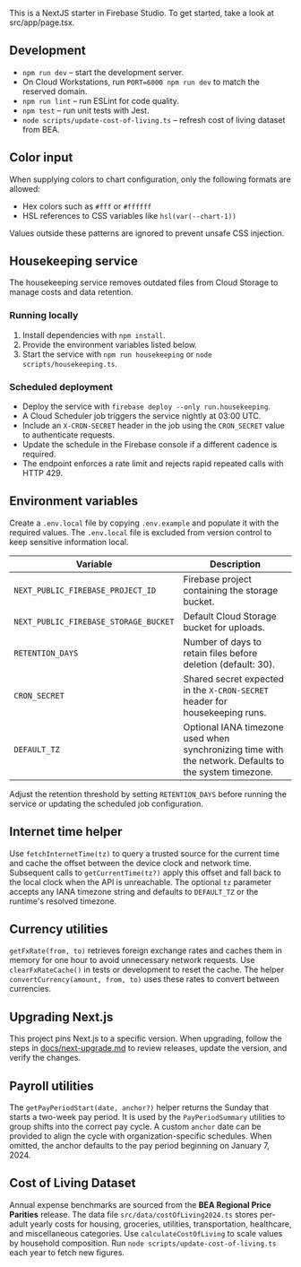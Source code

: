 This is a NextJS starter in Firebase Studio.
To get started, take a look at src/app/page.tsx.

## Development
- `npm run dev` – start the development server.
- On Cloud Workstations, run `PORT=6000 npm run dev` to match the reserved domain.
- `npm run lint` – run ESLint for code quality.
- `npm test` – run unit tests with Jest.
- `node scripts/update-cost-of-living.ts` – refresh cost of living dataset from BEA.

## Color input
When supplying colors to chart configuration, only the following formats are allowed:

- Hex colors such as `#fff` or `#ffffff`
- HSL references to CSS variables like `hsl(var(--chart-1))`

Values outside these patterns are ignored to prevent unsafe CSS injection.

## Housekeeping service

The housekeeping service removes outdated files from Cloud Storage to manage costs and data retention.

### Running locally
1. Install dependencies with `npm install`.
2. Provide the environment variables listed below.
3. Start the service with `npm run housekeeping` or `node scripts/housekeeping.ts`.

### Scheduled deployment
- Deploy the service with `firebase deploy --only run.housekeeping`.
- A Cloud Scheduler job triggers the service nightly at 03:00 UTC.
- Include an `X-CRON-SECRET` header in the job using the `CRON_SECRET` value to authenticate requests.
- Update the schedule in the Firebase console if a different cadence is required.
- The endpoint enforces a rate limit and rejects rapid repeated calls with HTTP 429.

## Environment variables

Create a `.env.local` file by copying `.env.example` and populate it with the required values. The `.env.local` file is excluded from version control to keep sensitive information local.

| Variable | Description |
|----------|-------------|
| `NEXT_PUBLIC_FIREBASE_PROJECT_ID` | Firebase project containing the storage bucket. |
| `NEXT_PUBLIC_FIREBASE_STORAGE_BUCKET` | Default Cloud Storage bucket for uploads. |
| `RETENTION_DAYS` | Number of days to retain files before deletion (default: 30). |
| `CRON_SECRET` | Shared secret expected in the `X-CRON-SECRET` header for housekeeping runs. |
| `DEFAULT_TZ` | Optional IANA timezone used when synchronizing time with the network. Defaults to the system timezone. |

Adjust the retention threshold by setting `RETENTION_DAYS` before running the service or updating the scheduled job configuration.

## Internet time helper

Use `fetchInternetTime(tz)` to query a trusted source for the current time and
cache the offset between the device clock and network time. Subsequent calls to
`getCurrentTime(tz?)` apply this offset and fall back to the local clock when
the API is unreachable. The optional `tz` parameter accepts any IANA timezone
string and defaults to `DEFAULT_TZ` or the runtime's resolved timezone.

## Currency utilities

`getFxRate(from, to)` retrieves foreign exchange rates and caches them in
memory for one hour to avoid unnecessary network requests. Use
`clearFxRateCache()` in tests or development to reset the cache. The helper
`convertCurrency(amount, from, to)` uses these rates to convert between
currencies.

## Upgrading Next.js

This project pins Next.js to a specific version. When upgrading, follow the steps in [docs/next-upgrade.md](docs/next-upgrade.md) to review releases, update the version, and verify the changes.

## Payroll utilities

The `getPayPeriodStart(date, anchor?)` helper returns the Sunday that starts a
two-week pay period. It is used by the `PayPeriodSummary` utilities to group
shifts into the correct pay cycle. A custom `anchor` date can be provided to
align the cycle with organization-specific schedules. When omitted, the anchor
defaults to the pay period beginning on January 7, 2024.

## Cost of Living Dataset

Annual expense benchmarks are sourced from the **BEA Regional Price Parities**
release. The data file `src/data/costOfLiving2024.ts` stores per-adult yearly
costs for housing, groceries, utilities, transportation, healthcare, and
miscellaneous categories. Use `calculateCostOfLiving` to scale values by
household composition. Run `node scripts/update-cost-of-living.ts` each year to
fetch new figures.

